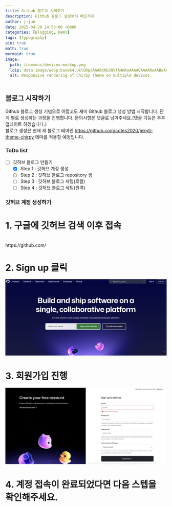 ```yaml
---
title: Github 블로그 시작하기
description: Github 블로그 설정부터 배포까지
author: j-jun
date: 2025-04-20 14:53:00 +0800
categories: [Blogging, Demo]
tags: [typography]
pin: true
math: true
mermaid: true
image:
  path: /commons/devices-mockup.png
  lqip: data:image/webp;base64,UklGRpoAAABXRUJQVlA4WAoAAAAQAAAADwAABwAAQUxQSDIAAAARL0AmbZurmr57yyIiqE8oiG0bejIYEQTgqiDA9vqnsUSI6H+oAERp2HZ65qP/VIAWAFZQOCBCAAAA8AEAnQEqEAAIAAVAfCWkAALp8sF8rgRgAP7o9FDvMCkMde9PK7euH5M1m6VWoDXf2FkP3BqV0ZYbO6NA/VFIAAAA
  alt: Responsive rendering of Chirpy theme on multiple devices.
---
```


## 블로그 시작하기

Github 블로그 생성 기념으로 어렵고도 재미 Github 블로그 생성 방법 시작합니다.
단계 별로 생성하는 과정을 진행합니다. 문의사항은 댓글로 남겨주세요.(댓글 기능은 추후 업데이트 하겠습니다.)
<br>
블로그 생성은 현재 제 블로그 테마인 https://github.com/cotes2020/jekyll-theme-chirpy 테마를 적용할 예정입니다.

### ToDo list
- [ ] 깃허브 블로그 만들기
  - [x] Step 1 : 깃허브 계정 생성
  - [ ] Step 2 : 깃허브 블로그 repository 생
  - [ ] Step 3 : 깃허브 블로그 세팅(로컬)
  - [ ] Step 4 : 깃허브 블로그 세팅(원격)
  
### 깃허브 계정 생성하기
# 1. 구글에 깃허브 검색 이후 접속 
<br>
https://github.com/
   
# 2. Sign up 클릭

   ![Desktop View](../assets/img/post1/github메인.png)

# 3. 회원가입 진행 <br>
   ![Desktop View](../assets/img/post1/github2.png)

# 4. 계정 접속이 완료되었다면 다음 스텝을 확인해주세요. 
